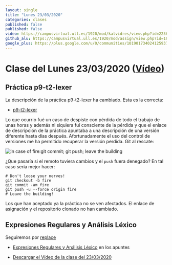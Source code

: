 ```yaml
---
layout: single
title: "Lunes 23/03/2020"
categories: clases
published: false
published: false
video: https://campusvirtual.ull.es/1920/mod/kalvidres/view.php?id=223620
github_alu: https://campusvirtual.ull.es/1920/mod/assign/view.php?id=187733
google_plus: https://plus.google.com/u/0/communities/101901734024125937720
---
```


# Clase del Lunes 23/03/2020 ([Vídeo]({{page.video}}))

## Práctica p9-t2-lexer

La descripción de la práctica p9-t2-lexer ha cambiado. Esta es la correcta:

* [p9-t2-lexer]({{site.baseurl}}/tema2-expresiones-regulares-y-analisis-lexico/practicas/p9-t2-lexer/)

Lo que ocurrio fué un caso de despiste con pérdida de todo el trabajo de unas horas y además ni siquiera fuí consciente de la pérdida y que el enlace de descripción de la práctica apuntaba a una descripción de una versión diferente hasta días después. 
Afortunadamente el uso del control de versiones me ha permitido recuperar la versión perdida. Git al rescate:

![in case of fire:git commit; git push; leave the building](https://upload.wikimedia.org/wikipedia/commons/thumb/a/a7/In_case_of_fire_git_push_first.jpg/800px-In_case_of_fire_git_push_first.jpg)

¿Que pasaría si el remoto tuviera cambios y el `push` fuera denegado?
En tal caso sería mejor hacer:

```
# Don't loose your nerves!
git checkout -b fire
git commit -am fire
git push -u --force origin fire
# Leave the building!
```

Los que han aceptado ya la práctica no se ven afectados. El enlace de asignación y el repositorio clonado no han cambiado.

## Expresiones Regulares y Análisis Léxico

Seguiremos por [replace]({{site.baseurl}}/tema2-expresiones-regulares-y-analisis-lexico/#replace)

* [Expresiones Regulares y Análisis Léxico]({{site.baseurl}}/tema2-expresiones-regulares-y-analisis-lexico/) en los apuntes

* [Descargar el Vídeo de la clase del 23/03/2020](https://campusvirtual.ull.es/1920/mod/forum/discuss.php?d=32488)
